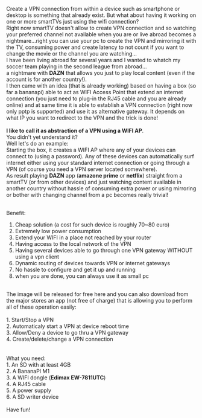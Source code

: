 
Create a VPN connection from within a device such as smartphone or desktop is something that already exist. But what about
having it working on one or more smartTVs just using the wifi connection?<br/>
Right now smartTV doesn't allow to create VPN connection and so watching your preferred channel not available when you are or live 
abroad becomes a nightmare...right you can use your pc to create the VPN and mirroring it with the TV, consuming power and create 
latency to not count if you want to change the movie or the channel you are watching...<br/>
I have been living abroad for several years and I wanted to whatch my soccer team playing in the second league from abroad...<br/>
a nightmare with <b>DAZN</b> that allows you just to play local content (even if the account is for another country!).<br/>
I then came with an idea (that is already working)  based on having a box (so far a bananapi) able to act as WIFI Access Point that extend an
internet connection (you just need to plug-in the RJ45 cable and you are already online) and at same time it is able to establish
a VPN connection (right now only pptp is supported) and use it as alternative gateway. It depends on what IP you want to redirect to the VPN
and the trick is done!<br/><br/>
<b>I like to call it as abstraction of a VPN using a WIFI AP</b>.<br/>
You didn't yet understand it?<br/>
Well let's do an example:<br/>
Starting the box, it creates a WIFI AP where any of your devices can connect to (using a password). Any of these devices can automatically
surf internet either using your standard internet connection or going through a VPN (of course you need a VPN server located somewhere).<br/>
As result playing <b>DAZN</b> app (<b>amazone prime</b> or <b>netflix</b>) straight from a smartTV (or from other devices) and just watching content available in another country
without hassle of consuming extra power or using mirroring or bother with changing channel from a pc becomes really trivial!<br/><br/>

Benefit:<br/>
1. Cheap solution (a cost for such device is roughly 70~80 euro)<br/>
2. Extremely low power consumption<br/>
3. Extend your WIFI in a place not reached by your router<br/>
4. Having access to the local network of the VPN<br/>
5. Having several devices able to go through one VPN gateway WITHOUT using a vpn client<br/>
6. Dynamic routing of devices towards VPN or internet gateways<br/>
7. No hassle to configure and get it up and running
8. when you are done, you can always use it as small pc
<br/>
The image will be released for free here and you can also download from the major stores an app (not free of charge) that is allowing you to perform all of these
operation easily:<br/><br/>
1. Start/Stop a VPN<br/>
2. Automaticaly start a VPN at device reboot time<br/>
3. Allow/Deny a device to go thru a VPN gateway<br/>
4. Create/delete/change a VPN connection<br/>
<br/>
<br/>
What you need:<br/>
1. An SD with at least 4GB<br/>
2. A BananaPI M1<br/>
3. A WIFI dongle (<b>Edimax EW-7811UTC</b>)<br/>
4. A RJ45 cable<br/>
5. A power supply<br/>
6. A SD writer device<br/>
<br/>
Have fun!


